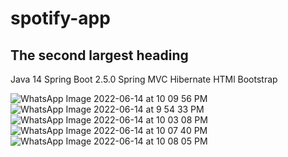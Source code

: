 
# spotify-app

## The second largest heading

Java 14
Spring Boot 2.5.0
Spring MVC
Hibernate
HTMl
Bootstrap 

![WhatsApp Image 2022-06-14 at 10 09 56 PM](https://user-images.githubusercontent.com/77339735/173977555-5ef42117-177c-46d2-a148-07d17291b1d5.jpeg)
![WhatsApp Image 2022-06-14 at 9 54 33 PM](https://user-images.githubusercontent.com/77339735/173977569-f4c02267-160c-4f73-a279-673c585f05d2.jpeg)
![WhatsApp Image 2022-06-14 at 10 03 08 PM](https://user-images.githubusercontent.com/77339735/173977573-61f5b08a-8b75-4ccd-9083-2d70687eba56.jpeg)
![WhatsApp Image 2022-06-14 at 10 07 40 PM](https://user-images.githubusercontent.com/77339735/173977575-b667bfe6-72cb-4fbe-a0e8-c0fbd2338e40.jpeg)
![WhatsApp Image 2022-06-14 at 10 08 05 PM](https://user-images.githubusercontent.com/77339735/173977576-c3a31e08-6e5e-431b-960f-c4dded1f6c3e.jpeg)
